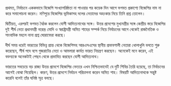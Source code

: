 প্রথমত, নির্বাচনে এককভাবে বিজেপি সংখ্যাগরিষ্ঠতা না পাওয়ার পর কয়েক দিন আগে ভগবত প্রকাশ্যে বিজেপির নাম না করে সমালোচনা করেন। মণিপুরে বিজেপির ভূমিকাসহ দলের নেতাদের অহংকার নিয়ে তিনি প্রশ্ন তোলেন।

দ্বিতীয়ত, এরপরই ভগবত বৈঠক করলেন যোগী আদিত্যনাথের সঙ্গে। উত্তর প্রদেশের মুখ্যমন্ত্রীর সঙ্গে কেন্দ্রীয় স্তরে বিজেপির দুই শীর্ষ নেতা প্রধানমন্ত্রী নরেন্দ্র মোদি ও স্বরাষ্ট্রমন্ত্রী অমিত শাহের সম্পর্ক নিয়ে নির্বাচনের আগে থেকেই রাজনৈতিক ও সাংবাদিক মহলে নানা প্রশ্ন ঘোরাফেরা করছে।

দীর্ঘ সময় ধরেই ভারতের বিভিন্ন প্রান্ত থেকে বিজেপিসহ আরএসএসের স্থানীয় প্রভাবশালী নেতারা খোলাখুলি বলতে শুরু করেছেন, শীর্ষ পদে বসে গুজরাটের নেতা ও আমলারা কার্যত ভারত নিয়ন্ত্রণ করছেন। অনেকেই মনে করেন, এই বক্তব্যকে অনেকটাই পেছন থেকে প্রভাবিত করছেন যোগী আদিত্যনাথ।

ভারতের সবচেয়ে বড় রাজ্য উত্তর প্রদেশে বিজেপির ভেতরে এখন নিশ্চিতভাবেই যে দুটি শিবির তৈরি হয়েছে, তা নির্বাচনের আগেই বোঝা গিয়েছিল। কারণ, উত্তর প্রদেশে নির্বাচন পরিচালনা করেন অমিত শাহ। বিষয়টি আদিত্যনাথকে সন্তুষ্ট করেনি বলেই তাঁর ঘনিষ্ঠ সূত্র বলছে।
